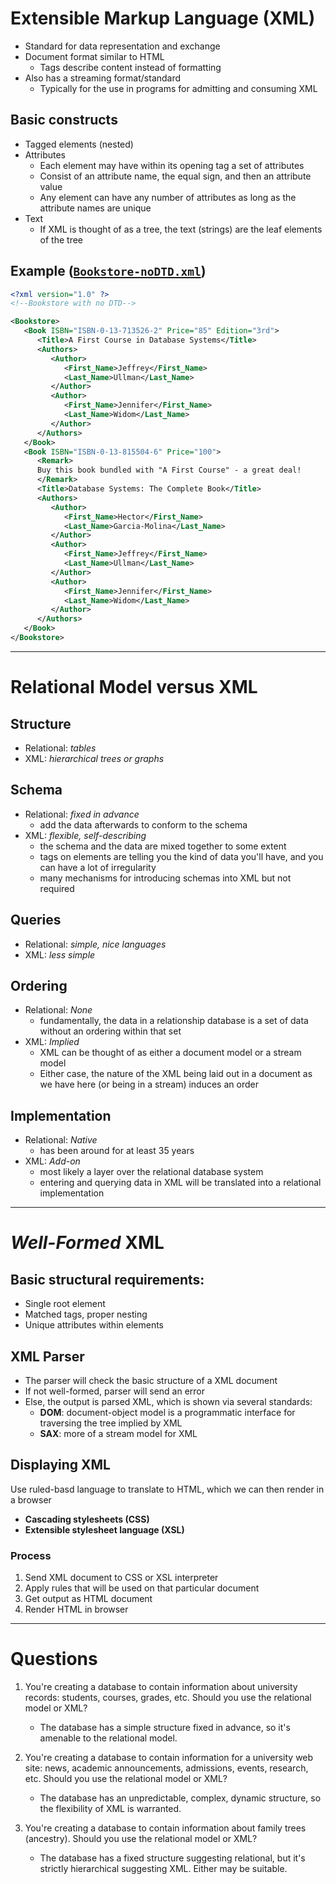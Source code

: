 # Extensible Markup Language (XML)

- Standard for data representation and exchange
- Document format similar to HTML
    - Tags describe content instead of formatting
- Also has a streaming format/standard
    - Typically for the use in programs for admitting and consuming XML

## Basic constructs

- Tagged elements (nested)
- Attributes
    - Each element may have within its opening tag a set of attributes
    - Consist of an attribute name, the equal sign, and then an attribute value
    - Any element can have any number of attributes as long as the attribute names are unique
- Text
    - If XML is thought of as a tree, the text (strings) are the leaf elements of the tree

## Example ([`Bookstore-noDTD.xml`](./Bookstore-noDTD.xml))

```xml
<?xml version="1.0" ?>
<!--Bookstore with no DTD-->

<Bookstore>
   <Book ISBN="ISBN-0-13-713526-2" Price="85" Edition="3rd">
      <Title>A First Course in Database Systems</Title>
      <Authors>
         <Author>
            <First_Name>Jeffrey</First_Name>
            <Last_Name>Ullman</Last_Name>
         </Author>
         <Author>
            <First_Name>Jennifer</First_Name>
            <Last_Name>Widom</Last_Name>
         </Author>
      </Authors>
   </Book>
   <Book ISBN="ISBN-0-13-815504-6" Price="100">
      <Remark>
      Buy this book bundled with "A First Course" - a great deal!
      </Remark>
      <Title>Database Systems: The Complete Book</Title>
      <Authors>
         <Author>
            <First_Name>Hector</First_Name>
            <Last_Name>Garcia-Molina</Last_Name>
         </Author>
         <Author>
            <First_Name>Jeffrey</First_Name>
            <Last_Name>Ullman</Last_Name>
         </Author>
         <Author>
            <First_Name>Jennifer</First_Name>
            <Last_Name>Widom</Last_Name>
         </Author>
      </Authors>
   </Book>
</Bookstore>
```

---

# Relational Model versus XML

## Structure

- Relational: *tables*
- XML: *hierarchical trees or graphs*

## Schema

- Relational: *fixed in advance*
    - add the data afterwards to conform to the schema
- XML: *flexible, self-describing*
    - the schema and the data are mixed together to some extent
    - tags on elements are telling you the kind of data you'll have, and you can have a lot of irregularity
    - many mechanisms for introducing schemas into XML but not required

## Queries

- Relational: *simple, nice languages*
- XML: *less simple*

## Ordering

- Relational: *None*
    - fundamentally, the data in a relationship database is a set of data without an ordering within that set
- XML: *Implied*
    - XML can be thought of as either a document model or a stream model
    - Either case, the nature of the XML being laid out in a document as we have here (or being in a stream) induces an order

## Implementation

- Relational: *Native*
    - has been around for at least 35 years
- XML: *Add-on*
    - most likely a layer over the relational database system
    - entering and querying data in XML will be translated into a relational implementation

---

# *Well-Formed* XML

## Basic structural requirements:

- Single root element
- Matched tags, proper nesting
- Unique attributes within elements

## XML Parser

- The parser will check the basic structure of a XML document
- If not well-formed, parser will send an error
- Else, the output is parsed XML, which is shown via several standards:
    - **DOM**: document-object model is a programmatic interface for traversing the tree implied by XML
    - **SAX**: more of a stream model for XML

## Displaying XML

Use ruled-basd language to translate to HTML, which we can then render in a browser

- **Cascading stylesheets (CSS)**
- **Extensible stylesheet language (XSL)**

### Process

1. Send XML document to CSS or XSL interpreter
2. Apply rules that will be used on that particular document
3. Get output as HTML document
4. Render HTML in browser

---


# Questions

1. You're creating a database to contain information about university records: students, courses, grades, etc. Should you use the relational model or XML?
    - The database has a simple structure fixed in advance, so it's amenable to the relational model.

2. You're creating a database to contain information for a university web site: news, academic announcements, admissions, events, research, etc. Should you use the relational model or XML?
    - The database has an unpredictable, complex, dynamic structure, so the flexibility of XML is warranted.

3. You're creating a database to contain information about family trees (ancestry). Should you use the relational model or XML?
    - The database has a fixed structure suggesting relational, but it's strictly hierarchical suggesting XML. Either may be suitable.
